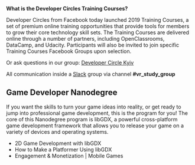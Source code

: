 **What is the Developer Circles Training Courses?**

Developer Circles from Facebook today launched 2019 Training Courses, a set of premium online training opportunities that provide tools for members to grow their core technology skill sets. The Training Courses are delivered online through a number of partners, including OpenClassrooms, DataCamp, and Udacity. Participants will also be invited to join specific Training Courses Facebook Groups upon selection.

Or ask questions in our group: 
[Developer Circle Kyiv](https://www.facebook.com/groups/devCKyiv/)

All communication inside a  [Slack](https://join.slack.com/t/devckyiv/shared_invite/zt-cck4qiyp-169_rUFUjZyHJg_f9orQXg) group via channel **#vr_study_group** 

## Game Developer Nanodegree

If you want the skills to turn your game ideas into reality, or get ready to jump into professional game development, this is the program for you!
The core of this Nanodegree program is libGDX, a powerful cross-platform game development framework that allows you to release your game on a variety of devices and operating systems.
- 2D Game Development with libGDX
- How to Make a Platformer Using libGDX
- Engagement & Monetization | Mobile Games
